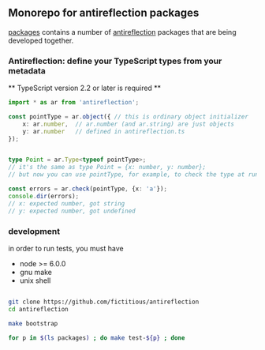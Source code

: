## Monorepo for antireflection packages

[packages](https://github.com/fictitious/antireflection/tree/master/packages) contains a number of
[antireflection](https://github.com/fictitious/antireflection/blob/master/packages/antireflection/README.md) packages that are being developed together.

### Antireflection: define your TypeScript types from your metadata

** TypeScript version 2.2 or later is required **

```typescript
import * as ar from 'antireflection';

const pointType = ar.object({ // this is ordinary object initializer
    x: ar.number,  // ar.number (and ar.string) are just objects
    y: ar.number   // defined in antireflection.ts
});


type Point = ar.Type<typeof pointType>;
// it's the same as type Point = {x: number, y: number};
// but now you can use pointType, for example, to check the type at run time:

const errors = ar.check(pointType, {x: 'a'});
console.dir(errors);
// x: expected number, got string
// y: expected number, got undefined

```

### development

in order to run tests, you must have
- node >= 6.0.0
- gnu make
- unix shell

```sh

git clone https://github.com/fictitious/antireflection
cd antireflection

make bootstrap

for p in $(ls packages) ; do make test-${p} ; done

```

